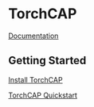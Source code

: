 # TorchCAP

[Documentation](https://torchcap.github.io/)

## Getting Started

[Install TorchCAP](https://torchcap.github.io/install.html)

[TorchCAP Quickstart](https://torchcap.github.io/quickstart.html)
